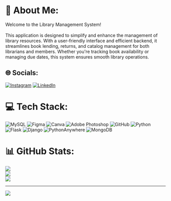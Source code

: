 # 💫 About Me:
Welcome to the Library Management System!<br><br>This application is designed to simplify and enhance the management of library resources. With a user-friendly interface and efficient backend, it streamlines book lending, returns, and catalog management for both librarians and members. Whether you're tracking book availability or managing due dates, this system ensures smooth library operations.


## 🌐 Socials:
[![Instagram](https://img.shields.io/badge/Instagram-%23E4405F.svg?logo=Instagram&logoColor=white)](https://instagram.com/https://www.instagram.com/.hyper.xz.?igsh=d2R1aWhjMmFrdWM1) [![LinkedIn](https://img.shields.io/badge/LinkedIn-%230077B5.svg?logo=linkedin&logoColor=white)](https://linkedin.com/in/https://www.linkedin.com/in/r-yogeshwar-755713291?utm_source=share&utm_campaign=share_via&utm_content=profile&utm_medium=android_app) 

# 💻 Tech Stack:
![MySQL](https://img.shields.io/badge/mysql-4479A1.svg?style=for-the-badge&logo=mysql&logoColor=white) ![Figma](https://img.shields.io/badge/figma-%23F24E1E.svg?style=for-the-badge&logo=figma&logoColor=white) ![Canva](https://img.shields.io/badge/Canva-%2300C4CC.svg?style=for-the-badge&logo=Canva&logoColor=white) ![Adobe Photoshop](https://img.shields.io/badge/adobe%20photoshop-%2331A8FF.svg?style=for-the-badge&logo=adobe%20photoshop&logoColor=white) ![GitHub](https://img.shields.io/badge/github-%23121011.svg?style=for-the-badge&logo=github&logoColor=white) ![Python](https://img.shields.io/badge/python-3670A0?style=for-the-badge&logo=python&logoColor=ffdd54) ![Flask](https://img.shields.io/badge/flask-%23000.svg?style=for-the-badge&logo=flask&logoColor=white) ![Django](https://img.shields.io/badge/django-%23092E20.svg?style=for-the-badge&logo=django&logoColor=white) ![PythonAnywhere](https://img.shields.io/badge/pythonanywhere-%232F9FD7.svg?style=for-the-badge&logo=pythonanywhere&logoColor=151515) ![MongoDB](https://img.shields.io/badge/MongoDB-%234ea94b.svg?style=for-the-badge&logo=mongodb&logoColor=white)
# 📊 GitHub Stats:
![](https://github-readme-stats.vercel.app/api?username=Yogeshwarcse&theme=dark&hide_border=false&include_all_commits=true&count_private=false)<br/>
![](https://github-readme-streak-stats.herokuapp.com/?user=Yogeshwarcse&theme=dark&hide_border=false)<br/>
![](https://github-readme-stats.vercel.app/api/top-langs/?username=Yogeshwarcse&theme=dark&hide_border=false&include_all_commits=true&count_private=false&layout=compact)

---
[![](https://visitcount.itsvg.in/api?id=Yogeshwarcse&icon=0&color=0)](https://visitcount.itsvg.in)

<!-- Proudly created with GPRM ( https://gprm.itsvg.in ) -->
